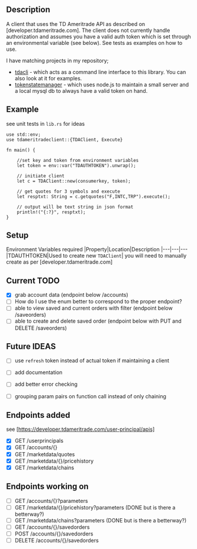 ## Description

A client that uses the TD Ameritrade API as described on [developer.tdameritrade.com].  The client does not currently handle authorization and assumes you have a valid auth token which is set through an environmental variable (see below). See tests as examples on how to use.

I have matching projects in my repository;
- [tdacli](https://github.com/jbertovic/tdacli) - which acts as a command line interface to this library.  You can also look at it for examples.
- [tokenstatemanager](https://github.com/jbertovic/tokenstatemanager) - which uses node.js to maintain a small server and a local mysql db to always have a valid token on hand.

## Example

see unit tests in `lib.rs` for ideas
```
use std::env;
use tdameritradeclient::{TDAClient, Execute}

fn main() {

    //set key and token from environment variables
    let token = env::var("TDAUTHTOKEN").unwrap();

    // initiate client
    let c = TDAClient::new(consumerkey, token);

    // get quotes for 3 symbols and execute
    let resptxt: String = c.getquotes("F,INTC,TRP").execute();

    // output will be text string in json format
    println!("{:?}", resptxt);
}
```


## Setup

Environment Variables required
|Property|Location|Description
|---|---|---
|TDAUTHTOKEN|Used to create new `TDAClient`| you will need to manually create as per [developer.tdameritrade.com] 

## Current TODO
- [X] grab account data (endpoint below /accounts)
- [ ] How do I use the enum better to correspond to the proper endpoint?
- [ ] able to view saved and current orders with filter (endpoint below /saveorders)
- [ ] able to create and delete saved order  (endpoint below with PUT and DELETE /saveorders)

## Future IDEAS
- [ ] use `refresh` token instead of actual token if maintaining a client
- [ ] add documentation
- [ ] add better error checking
- [ ] grouping param pairs on function call instead of only chaining


## Endpoints added
see [https://developer.tdameritrade.com/user-principal/apis]

- [X] GET /userprincipals
- [X] GET /accounts/{}
- [X] GET /marketdata/quotes
- [X] GET /marketdata/{}/pricehistory
- [X] GET /marketdata/chains

## Endpoints working on
- [ ] GET /accounts/{}?parameters
- [ ] GET /marketdata/{}/pricehistory?parameters  (DONE but is there a betterway?)
- [ ] GET /marketdata/chains?parameters (DONE but is there a betterway?)
- [ ] GET /accounts/{}/savedorders
- [ ] POST /accounts/{}/savedorders
- [ ] DELETE /accounts/{}/savedorders
